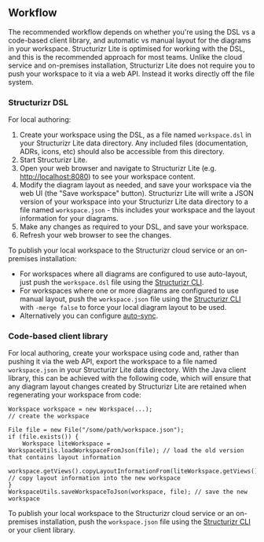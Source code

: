 ## Workflow

The recommended workflow depends on whether you're using the DSL vs a code-based client library,
and automatic vs manual layout for the diagrams in your workspace.
Structurizr Lite is optimised for working with the DSL, and this is the recommended approach for most teams.
Unlike the cloud service and on-premises installation, Structurizr Lite does not require you to push your workspace to it via a web API.
Instead it works directly off the file system.

### Structurizr DSL

For local authoring:

1. Create your workspace using the DSL, as a file named `workspace.dsl` in your Structurizr Lite data directory. Any included files (documentation, ADRs, icons, etc) should also be accessible from this directory.
2. Start Structurizr Lite.
3. Open your web browser and navigate to Structurizr Lite (e.g. [http://localhost:8080](http://localhost:8080)) to see your workspace content.
4. Modify the diagram layout as needed, and save your workspace via the web UI (the "Save workspace" button). Structurizr Lite will write a JSON version of your workspace into your Structurizr Lite data directory to a file named `workspace.json` - this includes your workspace and the layout information for your diagrams.
5. Make any changes as required to your DSL, and save your workspace.
6. Refresh your web browser to see the changes.

To publish your local workspace to the Structurizr cloud service or an on-premises installation:

- For workspaces where all diagrams are configured to use auto-layout, just push the `workspace.dsl` file using the [Structurizr CLI](https://github.com/structurizr/cli).
- For workspaces where one or more diagrams are configured to use manual layout, push the `workspace.json` file using the [Structurizr CLI](https://github.com/structurizr/cli) with `-merge false` to force your local diagram layout to be used.
- Alternatively you can configure [auto-sync](04-usage.md#auto-sync).

### Code-based client library

For local authoring, create your workspace using code and, rather than pushing it via the web API, export the workspace to a file named `workspace.json` in your Structurizr Lite data directory. With the Java client library, this can be achieved with the following code, which will ensure that any diagram layout changes created by Structurizr Lite are retained when regenerating your workspace from code:

```
Workspace workspace = new Workspace(...);
// create the workspace

File file = new File("/some/path/workspace.json");
if (file.exists()) {
    Workspace liteWorkspace = WorkspaceUtils.loadWorkspaceFromJson(file); // load the old version that contains layout information
    workspace.getViews().copyLayoutInformationFrom(liteWorkspace.getViews()); // copy layout information into the new workspace
}
WorkspaceUtils.saveWorkspaceToJson(workspace, file); // save the new workspace
```

To publish your local workspace to the Structurizr cloud service or an on-premises installation, push the `workspace.json` file using the [Structurizr CLI](https://github.com/structurizr/cli) or your client library.